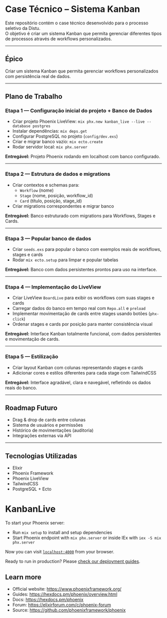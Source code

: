 # Case Técnico – Sistema Kanban

Este repositório contém o case técnico desenvolvido para o processo seletivo da Distu.  
O objetivo é criar um sistema Kanban que permita gerenciar diferentes tipos de processos através de workflows personalizados.

---

## Épico
Criar um sistema Kanban que permita gerenciar workflows personalizados com persistência real de dados.

---

## Plano de Trabalho

### Etapa 1 — Configuração inicial do projeto + Banco de Dados
- Criar projeto Phoenix LiveView: `mix phx.new kanban_live --live --database postgres`
- Instalar dependências: `mix deps.get`
- Configurar PostgreSQL no projeto (`config/dev.exs`)
- Criar e migrar banco vazio: `mix ecto.create`
- Rodar servidor local: `mix phx.server`

**Entregável:** Projeto Phoenix rodando em localhost com banco configurado.

---

### Etapa 2 — Estrutura de dados e migrations
- Criar contextos e schemas para:
  - `Workflow` (nome)  
  - `Stage` (nome, posição, workflow_id)  
  - `Card` (título, posição, stage_id)  
- Criar migrations correspondentes e migrar banco

**Entregável:** Banco estruturado com migrations para Workflows, Stages e Cards.

---

### Etapa 3 — Popular banco de dados
- Criar `seeds.exs` para popular o banco com exemplos reais de workflows, stages e cards
- Rodar `mix ecto.setup` para limpar e popular tabelas

**Entregável:** Banco com dados persistentes prontos para uso na interface.

---

### Etapa 4 — Implementação do LiveView
- Criar LiveView `BoardLive` para exibir os workflows com suas stages e cards
- Carregar dados do banco em tempo real com `Repo.all` e `preload`
- Implementar movimentação de cards entre stages usando botões (`phx-click`)
- Ordenar stages e cards por posição para manter consistência visual

**Entregável:** Interface Kanban totalmente funcional, com dados persistentes e movimentação de cards.

---

### Etapa 5 — Estilização
- Criar layout Kanban com colunas representando stages e cards
- Adicionar cores e estilos diferentes para cada stage com TailwindCSS

**Entregável:** Interface agradável, clara e navegável, refletindo os dados reais do banco.

---

## Roadmap Futuro
- Drag & drop de cards entre colunas  
- Sistema de usuários e permissões  
- Histórico de movimentações (auditoria)  
- Integrações externas via API

---

##  Tecnologias Utilizadas
- Elixir  
- Phoenix Framework  
- Phoenix LiveView  
- TailwindCSS  
- PostgreSQL + Ecto

# KanbanLive

To start your Phoenix server:

* Run `mix setup` to install and setup dependencies
* Start Phoenix endpoint with `mix phx.server` or inside IEx with `iex -S mix phx.server`

Now you can visit [`localhost:4000`](http://localhost:4000) from your browser.

Ready to run in production? Please [check our deployment guides](https://hexdocs.pm/phoenix/deployment.html).

## Learn more

* Official website: https://www.phoenixframework.org/
* Guides: https://hexdocs.pm/phoenix/overview.html
* Docs: https://hexdocs.pm/phoenix
* Forum: https://elixirforum.com/c/phoenix-forum
* Source: https://github.com/phoenixframework/phoenix
